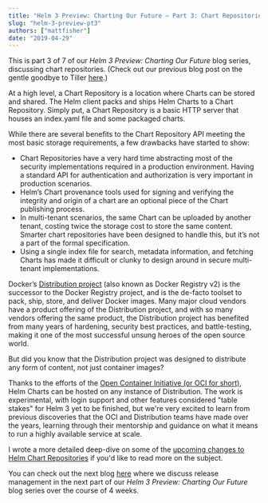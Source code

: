 ```yaml
---
title: "Helm 3 Preview: Charting Our Future – Part 3: Chart Repositories"
slug: "helm-3-preview-pt3"
authors: ["mattfisher"]
date: "2019-04-29"
---
```


This is part 3 of 7 of our *Helm 3 Preview: Charting Our Future* blog series, discussing chart repositories. (Check out our previous blog post on the gentle goodbye to Tiller [here](https://helm.sh/blog/helm-3-preview-pt2/).)

At a high level, a Chart Repository is a location where Charts can be stored and shared. The Helm client packs and ships Helm Charts to a Chart Repository. Simply put, a Chart Repository is a basic HTTP server that houses an index.yaml file and some packaged charts.<!-- truncate -->

While there are several benefits to the Chart Repository API meeting the most basic storage requirements, a few drawbacks have started to show:

- Chart Repositories have a very hard time abstracting most of the security implementations required in a production environment. Having a standard API for authentication and authorization is very important in production scenarios.
- Helm’s Chart provenance tools used for signing and verifying the integrity and origin of a chart are an optional piece of the Chart publishing process.
- In multi-tenant scenarios, the same Chart can be uploaded by another tenant, costing twice the storage cost to store the same content. Smarter chart repositories have been designed to handle this, but it’s not a part of the formal specification.
- Using a single index file for search, metadata information, and fetching Charts has made it difficult or clunky to design around in secure multi-tenant implementations.

Docker’s [Distribution project](https://github.com/docker/distribution) (also known as Docker Registry v2) is the successor to the Docker Registry project, and is the de-facto toolset to pack, ship, store, and deliver Docker images. Many major cloud vendors have a product offering of the Distribution project, and with so many vendors offering the same product, the Distribution project has benefited from many years of hardening, security best practices, and battle-testing, making it one of the most successful unsung heroes of the open source world.

But did you know that the Distribution project was designed to distribute any form of content, not just container images?

Thanks to the efforts of the [Open Container Initiative (or OCI for short)](https://www.opencontainers.org/), Helm Charts can be hosted on any instance of Distribution. The work is experimental, with login support and other features considered "table stakes" for Helm 3 yet to be finished, but we're very excited to learn from previous discoveries that the OCI and Distribution teams have made over the years, learning through their mentorship and guidance on what it means to run a highly available service at scale.

I wrote a more detailed deep-dive on some of the [upcoming changes to Helm Chart Repositories](https://blog.bacongobbler.com/post/2019-01-25-distributing-with-distribution/) if you'd like to read more on the subject.

You can check out the next blog [here](https://helm.sh/blog/helm-3-preview-pt4/) where we discuss release management in the next part of our *Helm 3 Preview: Charting Our Future* blog series over the course of 4 weeks.

